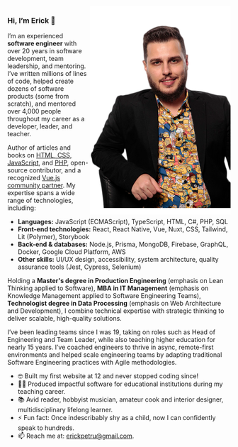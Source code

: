<img align="right" src="https://github.com/ErickPetru/ErickPetru/blob/master/erick-petrucelli.png?v=202112201855" alt="Erick Petrucelli’s shot taken at The Developer’s Conference Sao Paulo 2019" width="318px" />

### Hi, I’m Erick 👋

I’m an experienced **software engineer** with over 20 years in software development, team leadership, and mentoring. I’ve written millions of lines of code, helped create dozens of software products (some from scratch), and mentored over 4,000 people throughout my career as a developer, leader, and teacher.

Author of articles and books on [HTML, CSS, JavaScript](https://www.nteditora.com.br/e-tecnico/ver-produto?id=ImPD%2Fk0%3D), and [PHP](https://www.nteditora.com.br/e-tecnico/ver-produto?id=ImPC%2Bk4%3D), open-source contributor, and a recognized [Vue.js community partner](https://vuejs.org/about/team.html). My expertise spans a wide range of technologies, including:

- **Languages:**  JavaScript (ECMAScript), TypeScript, HTML, C#, PHP, SQL
- **Front-end technologies:** React, React Native, Vue, Nuxt, CSS, Tailwind, Lit (Polymer), Storybook
- **Back-end & databases:** Node.js, Prisma, MongoDB, Firebase, GraphQL, Docker, Google Cloud Platform, AWS
- **Other skills:** UI/UX design, accessibility, system architecture, quality assurance tools (Jest, Cypress, Selenium)

Holding a **Master's degree in Production Engineering** (emphasis on Lean Thinking applied to Software), **MBA in IT Management** (emphasis on Knowledge Management applied to Software Engineering Teams), **Technologist degree in Data Processing** (emphasis on Web Architecture and Development), I combine technical expertise with strategic thinking to deliver scalable, high-quality solutions.

I’ve been leading teams since I was 19, taking on roles such as Head of Engineering and Team Leader, while also teaching higher education for nearly 15 years. I’ve coached engineers to thrive in async, remote-first environments and helped scale engineering teams by adapting traditional Software Engineering practices with Agile methodologies.

- 🤓 Built my first website at 12 and never stopped coding since!
- 👨‍🏫 Produced impactful software for educational institutions during my teaching career.
- 📚 Avid reader, hobbyist musician, amateur cook and interior designer, multidisciplinary lifelong learner.
- ⚡ Fun fact: Once indescribably shy as a child, now I can confidently speak to hundreds.
- 📫 Reach me at: [erickpetru@gmail.com](mailto:erickpetru@gmail.com).
